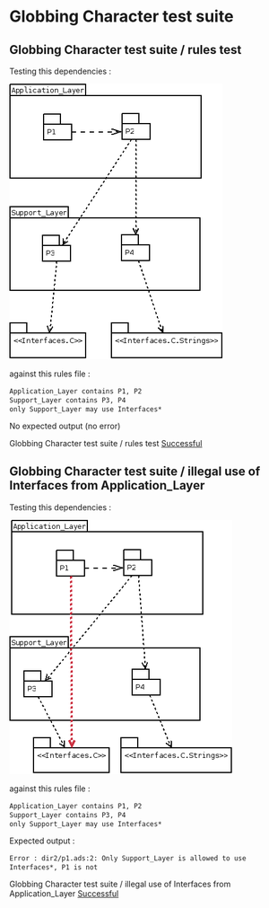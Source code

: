 
# Globbing Character test suite



##  Globbing Character test suite / rules test


  Testing this dependencies :  

  ![](gc1.png)  

  against this rules file :  

```  
Application_Layer contains P1, P2
Support_Layer contains P3, P4
only Support_Layer may use Interfaces*
```  

  No expected output (no error)  

Globbing Character test suite / rules test [Successful](globbing_characters.md#globbing-character-test-suite--rules-test)

##  Globbing Character test suite / illegal use of Interfaces from Application_Layer


  Testing this dependencies :  

  ![](gc2.png)  

  against this rules file :  

```  
Application_Layer contains P1, P2
Support_Layer contains P3, P4
only Support_Layer may use Interfaces*
```  

  Expected output :  

```  
Error : dir2/p1.ads:2: Only Support_Layer is allowed to use Interfaces*, P1 is not
```  

Globbing Character test suite / illegal use of Interfaces from Application_Layer [Successful](globbing_characters.md#globbing-character-test-suite--illegal-use-of-interfaces-from-applicationlayer)
